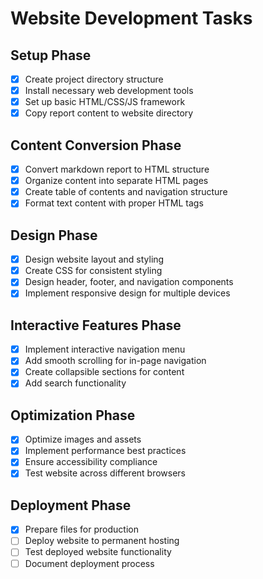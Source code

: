 # Website Development Tasks

## Setup Phase
- [x] Create project directory structure
- [x] Install necessary web development tools
- [x] Set up basic HTML/CSS/JS framework
- [x] Copy report content to website directory

## Content Conversion Phase
- [x] Convert markdown report to HTML structure
- [x] Organize content into separate HTML pages
- [x] Create table of contents and navigation structure
- [x] Format text content with proper HTML tags

## Design Phase
- [x] Design website layout and styling
- [x] Create CSS for consistent styling
- [x] Design header, footer, and navigation components
- [x] Implement responsive design for multiple devices

## Interactive Features Phase
- [x] Implement interactive navigation menu
- [x] Add smooth scrolling for in-page navigation
- [x] Create collapsible sections for content
- [x] Add search functionality

## Optimization Phase
- [x] Optimize images and assets
- [x] Implement performance best practices
- [x] Ensure accessibility compliance
- [x] Test website across different browsers

## Deployment Phase
- [x] Prepare files for production
- [ ] Deploy website to permanent hosting
- [ ] Test deployed website functionality
- [ ] Document deployment process
